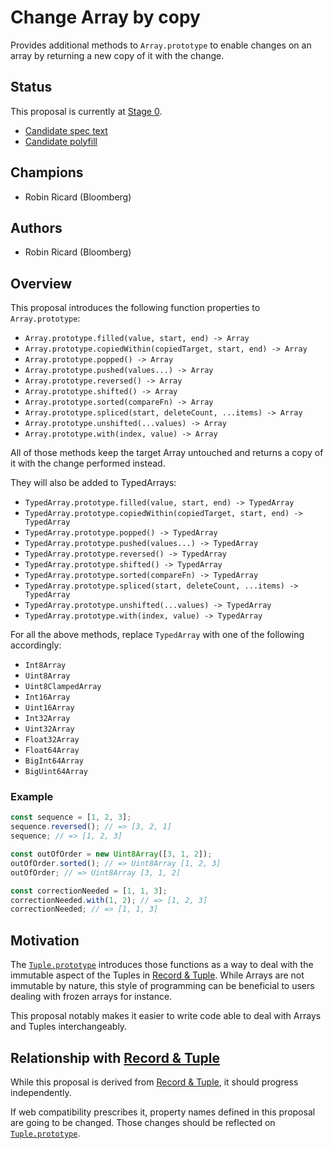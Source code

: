 # Change Array by copy

Provides additional methods to `Array.prototype` to enable changes on an array by returning a new copy of it with the change.

## Status

This proposal is currently at [Stage 0].

- [Candidate spec text][spec]
- [Candidate polyfill][poly]

[Stage 0]: https://github.com/tc39/proposals/blob/master/stage-0-proposals.md
[spec]: http://www.rricard.me/proposal-change-array-by-copy/
[poly]: ./polyfill.js


## Champions

- Robin Ricard (Bloomberg)

## Authors

- Robin Ricard (Bloomberg)

## Overview

This proposal introduces the following function properties to `Array.prototype`:

- `Array.prototype.filled(value, start, end) -> Array`
- `Array.prototype.copiedWithin(copiedTarget, start, end) -> Array`
- `Array.prototype.popped() -> Array`
- `Array.prototype.pushed(values...) -> Array`
- `Array.prototype.reversed() -> Array`
- `Array.prototype.shifted() -> Array`
- `Array.prototype.sorted(compareFn) -> Array`
- `Array.prototype.spliced(start, deleteCount, ...items) -> Array`
- `Array.prototype.unshifted(...values) -> Array`
- `Array.prototype.with(index, value) -> Array`

All of those methods keep the target Array untouched and returns a copy of it with the change performed instead.

They will also be added to TypedArrays:

- `TypedArray.prototype.filled(value, start, end) -> TypedArray`
- `TypedArray.prototype.copiedWithin(copiedTarget, start, end) -> TypedArray`
- `TypedArray.prototype.popped() -> TypedArray`
- `TypedArray.prototype.pushed(values...) -> TypedArray`
- `TypedArray.prototype.reversed() -> TypedArray`
- `TypedArray.prototype.shifted() -> TypedArray`
- `TypedArray.prototype.sorted(compareFn) -> TypedArray`
- `TypedArray.prototype.spliced(start, deleteCount, ...items) -> TypedArray`
- `TypedArray.prototype.unshifted(...values) -> TypedArray`
- `TypedArray.prototype.with(index, value) -> TypedArray`

For all the above methods, replace `TypedArray` with one of the following accordingly:

- `Int8Array`
- `Uint8Array`
- `Uint8ClampedArray`
- `Int16Array`
- `Uint16Array`
- `Int32Array`
- `Uint32Array`
- `Float32Array`
- `Float64Array`
- `BigInt64Array`
- `BigUint64Array`

### Example

```js
const sequence = [1, 2, 3];
sequence.reversed(); // => [3, 2, 1]
sequence; // => [1, 2, 3]

const outOfOrder = new Uint8Array([3, 1, 2]);
outOfOrder.sorted(); // => Uint8Array [1, 2, 3]
outOfOrder; // => Uint8Array [3, 1, 2]

const correctionNeeded = [1, 1, 3];
correctionNeeded.with(1, 2); // => [1, 2, 3]
correctionNeeded; // => [1, 1, 3]
```

## Motivation

The [`Tuple.prototype`][tuple-proto] introduces those functions as a way to deal with the immutable aspect of the Tuples in [Record & Tuple][r-t]. While Arrays are not immutable by nature, this style of programming can be beneficial to users dealing with frozen arrays for instance.

This proposal notably makes it easier to write code able to deal with Arrays and Tuples interchangeably.

## Relationship with [Record & Tuple][r-t]

While this proposal is derived from [Record & Tuple][r-t], it should progress independently.

If web compatibility prescribes it, property names defined in this proposal are going to be changed. Those changes should be reflected on [`Tuple.prototype`][tuple-proto].

[tuple-proto]: https://tc39.es/proposal-record-tuple/#sec-properties-of-the-tuple-prototype-object
[r-t]: https://github.com/tc39/proposal-record-tuple
